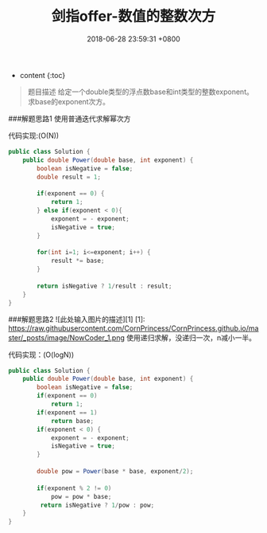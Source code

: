 ﻿---
layout: post
title:  "剑指offer-数值的整数次方"
date:   2018-06-28 23:59:31 +0800
categories: 剑指offer 
tags: 递归
---

* content
{:toc}

> 题目描述
给定一个double类型的浮点数base和int类型的整数exponent。求base的exponent次方。

###解题思路1
使用普通迭代求解幂次方

代码实现:(O(N))
```java
public class Solution {
    public double Power(double base, int exponent) {
        boolean isNegative = false;
        double result = 1;
        
        if(exponent == 0) {
            return 1;
        } else if(exponent < 0){
            exponent = - exponent;
            isNegative = true;
        }
        
        for(int i=1; i<=exponent; i++) {
            result *= base;
        }
        
        return isNegative ? 1/result : result;
    }
}
```
###解题思路2
![此处输入图片的描述][1]
  [1]: https://raw.githubusercontent.com/CornPrincess/CornPrincess.github.io/master/_posts/image/NowCoder_1.png
 使用递归求解，没递归一次，n减小一半。
 
 代码实现：(O(logN))
```java
public class Solution {
    public double Power(double base, int exponent) {
        boolean isNegative = false;
        if(exponent == 0)
            return 1;
        if(exponent == 1)
            return base;
        if(exponent < 0) {
            exponent = - exponent;
            isNegative = true;
        }
        
        double pow = Power(base * base, exponent/2);
        
        if(exponent % 2 != 0) 
            pow = pow * base;
         return isNegative ? 1/pow : pow;
    }
}
```